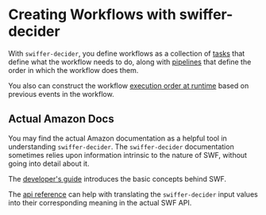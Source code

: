 # Creating Workflows with swiffer-decider

With `swiffer-decider`, you define workflows as a collection of
[tasks](task.md) that define what the workflow needs to do, along with
[pipelines](pipeline.md) that define the order in which the workflow does them.

You also can construct the workflow [execution order at runtime](logic.md)
based on previous events in the workflow.

## Actual Amazon Docs

You may find the actual Amazon documentation as a helpful tool in understanding
`swiffer-decider`.  The `swiffer-decider` documentation sometimes relies upon
information intrinsic to the nature of SWF, without going into detail about it.

The [developer's guide](http://docs.aws.amazon.com/amazonswf/latest/developerguide/swf-dg-basic.html)
introduces the basic concepts behind SWF.

The [api reference](http://docs.aws.amazon.com/amazonswf/latest/apireference/Welcome.html)
can help with translating the `swiffer-decider` input values into their
corresponding meaning in the actual SWF API.
